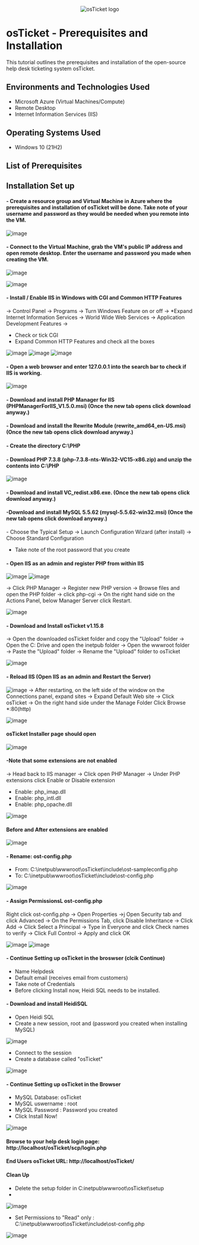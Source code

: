 <p align="center">
<img src="https://i.imgur.com/Clzj7Xs.png" alt="osTicket logo"/>
</p>

<h1>osTicket - Prerequisites and Installation</h1>
This tutorial outlines the prerequisites and installation of the open-source help desk ticketing system osTicket.<br />
<h2>Environments and Technologies Used</h2>

- Microsoft Azure (Virtual Machines/Compute)
- Remote Desktop
- Internet Information Services (IIS)

<h2>Operating Systems Used </h2>

- Windows 10</b> (21H2)

<h2>List of Prerequisites</h2>

<h2>Installation Set up</h2>

<h4> - Create a resource group and Virtual Machine in Azure where the prerequisites and installation of osTicket will be done. Take note of your username and password as they would be needed when you remote into the VM. </h4>

  
![image](https://github.com/marvrodriguez/osticket-prereqs/assets/141983161/aaeff093-8161-4cba-a8bf-aaf5632b2193)

<h4> - Connect to the Virtual Machine, grab the VM's public IP address and open remote desktop. Enter the username and password you made when creating the VM. </h4>


![image](https://github.com/marvrodriguez/osticket-prereqs/assets/141983161/9c81224d-57b7-4fb1-af10-d10b0433663c)

![image](https://github.com/marvrodriguez/osticket-prereqs/assets/141983161/b7960194-cd61-4e17-bb8a-077e9092156c)



<h4> - Install / Enable IIS in Windows with CGI and Common HTTP Features </h4>
-> Control Panel -> Programs -> Turn Windows Feature on or off -> *Expand Internet Information Services -> World Wide Web Services -> Application Development Features ->

- Check or tick CGI
-  Expand Common HTTP Features and check all the boxes

![image](https://github.com/marvrodriguez/osticket-prereqs/assets/141983161/884923bf-7aea-4632-957e-9aa55a2db49f) ![image](https://github.com/marvrodriguez/osticket-prereqs/assets/141983161/5ebede53-62e3-4364-9a90-9ae4c150f4cc) ![image](https://github.com/marvrodriguez/osticket-prereqs/assets/141983161/02ab9778-cadf-419b-8e41-c67c954ebe72)


<h4> - Open a web browser and enter 127.0.0.1 into the search bar to check if IIS is working.</h4>

![image](https://github.com/marvrodriguez/osticket-prereqs/assets/141983161/16b27d1a-c883-4a99-995b-b99ad0cdf06d)

<h4> - Download and install PHP Manager for IIS (PHPManagerForIIS_V1.5.0.msi) (Once the new tab opens click download anyway.)</h4>
<h4> - Download and install the Rewrite Module (rewrite_amd64_en-US.msi) (Once the new tab opens click download anyway.)</h4>
<h4> - Create the directory C:\PHP </h4>
<h4> - Download PHP 7.3.8 (php-7.3.8-nts-Win32-VC15-x86.zip) and unzip the contents into C:\PHP </h4>

![image](https://github.com/marvrodriguez/osticket-prereqs/assets/141983161/50131cad-22dc-4012-9d5d-19e805f0756d)

<h4> - Download and install VC_redist.x86.exe. (Once the new tab opens click download anyway.) </h4>
<h4> -Download and install MySQL 5.5.62 (mysql-5.5.62-win32.msi) (Once the new tab opens click download anyway.) </h4>
 - Choose the Typical Setup -> Launch Configuration Wizard (after install) -> Choose Standard Configuration
 
 - Take note of the root password that you create

<h4> - Open IIS as an admin and register PHP from within IIS</h4>

![image](https://github.com/marvrodriguez/osticket-prereqs/assets/141983161/e0dbea31-dba6-48cb-9dc3-5828395b33f9) ![image](https://github.com/marvrodriguez/osticket-prereqs/assets/141983161/2fe4c467-3fbd-4a93-bcfc-26c43c02f275)

-> Click PHP Manager -> Register new PHP version -> Browse files and open the PHP folder -> click php-cgi -> On the right hand side on the Actions Panel, below Manager Server click Restart.

![image](https://github.com/marvrodriguez/osticket-prereqs/assets/141983161/b938f090-13fe-4050-aa6d-86493671cf7b)

<h4> - Download and Install osTicket v1.15.8 </h4>
-> Open the downloaded osTicket folder and copy the "Upload" folder -> Open the C: Drive and open the inetpub folder -> Open the wwwroot folder -> Paste the "Upload" folder -> Rename the "Upload" folder to osTicket

![image](https://github.com/marvrodriguez/osticket-prereqs/assets/141983161/19820853-acbf-49a0-984e-c8763e52a1dc)

<h4> - Reload IIS (Open IIS as an admin and Restart the Server)</h4>

![image](https://github.com/marvrodriguez/osticket-prereqs/assets/141983161/b938f090-13fe-4050-aa6d-86493671cf7b)
-> After restarting, on the left side of the window on the Connections panel, expand sites -> Expand Default Web site -> Click osTicket -> On the right hand side under the Manage Folder Click Browse *:80(http) 

![image](https://github.com/marvrodriguez/osticket-prereqs/assets/141983161/0a9f6271-985a-46a6-95c4-f53dd12c52ce)

<h4> osTicket Installer page should open</h4>

![image](https://github.com/marvrodriguez/osticket-prereqs/assets/141983161/d6924a02-9fe0-4599-aa8a-0de5c1f9dc2b)

<h4> -Note that some extensions are not enabled</h4>
-> Head back to IIS manager -> Click open PHP Manager -> Under PHP extensions click Enable or Disable extension

- Enable: php_imap.dll
- Enable: php_intl.dll
- Enable: php_opache.dll
  
![image](https://github.com/marvrodriguez/osticket-prereqs/assets/141983161/bf9cf5cf-34c6-4499-8127-663a65e3e126)

<h4> Before and After extensions are enabled</h4>

 ![image](https://github.com/marvrodriguez/osticket-prereqs/assets/141983161/03f86c47-fd53-48bf-89c6-f20eb2801ec7)

<h4> - Rename: ost-config.php</h4>

- From: C:\inetpub\wwwroot\osTicket\include\ost-sampleconfig.php
- To: C:\inetpub\wwwroot\osTicket\include\ost-config.php

![image](https://github.com/marvrodriguez/osticket-prereqs/assets/141983161/4c3dd8f5-172e-4f53-acc7-94d3de12e6ba)

<h4> - Assign PermissionsL ost-config.php</h4>

Right click ost-config.php -> Open Properties ->j Open Security tab and click Advanced -> On the Permissions Tab, click Disable Inheritance -> Click Add -> Click Select a Principal -> Type in Everyone and click Check names to verify -> Click Full Control -> Apply and click OK

![image](https://github.com/marvrodriguez/osticket-prereqs/assets/141983161/0419b82d-7cc2-42a8-b342-b0b61ab546c3) ![image](https://github.com/marvrodriguez/osticket-prereqs/assets/141983161/aa3cf041-796c-4166-a620-78898945b3cc)

<h4> - Continue Setting up osTicket in the broswser (clcik Continue)</h4>

- Name Helpdesk
- Default email (receives  email from customers)
- Take note of Credentials
-  Before clicking Install now, Heidi SQL needs to be installed.

<h4> - Download and install HeidiSQL</h4> 

- Open Heidi SQL
- Create a new session, root and (password you created when installing MySQL)

![image](https://github.com/marvrodriguez/osticket-prereqs/assets/141983161/2e58cfcc-004c-48cb-a82c-43a61d829b89)

- Connect to the session
- Create a database called "osTicket"

![image](https://github.com/marvrodriguez/osticket-prereqs/assets/141983161/c6d65b6c-6e93-4d77-9867-ea144945dcae)

<h4> - Continue Setting up osTicket in the Browser</h4>

- MySQL Database: osTicket
- MySQL uswername : root
- MySQL Password : Password you created
- Click Install Now!

![image](https://github.com/marvrodriguez/osticket-prereqs/assets/141983161/3a3d7f4d-168a-4eaf-acc4-a39ef8bce056)


<h4> Browse to your help desk login page: http://localhost/osTicket/scp/login.php </h4>
<h4> End Users osTicket URL: http://localhost/osTicket/ </h4>

<h4> Clean Up</h4>

- Delete the setup folder in C:inetpub\wwwroot\osTicket\setup
- 
![image](https://github.com/marvrodriguez/osticket-prereqs/assets/141983161/2bd5ed2a-d5db-488d-80b3-d4fb0a45bb61)

- Set Permissions to "Read" only : C:\inetpub\wwwroot\osTicket\include\ost-config.php

![image](https://github.com/marvrodriguez/osticket-prereqs/assets/141983161/e4d77489-fd2c-4644-beb4-def7c01a34cb)






